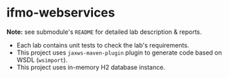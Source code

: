 # ifmo-webservices

**Note:** see submodule's ``README`` for detailed lab description & reports.

* Each lab contains unit tests to check the lab's requirements.
* This project uses ``jaxws-maven-plugin`` plugin to generate code based on WSDL (``wsimport``).
* This project uses in-memory H2 database instance.


